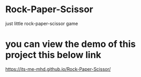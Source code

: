 # Rock-Paper-Scissor
just little rock-paper-scissor game
# you can view the demo of this project this below link
https://its-me-mhd.github.io/Rock-Paper-Scissor/
